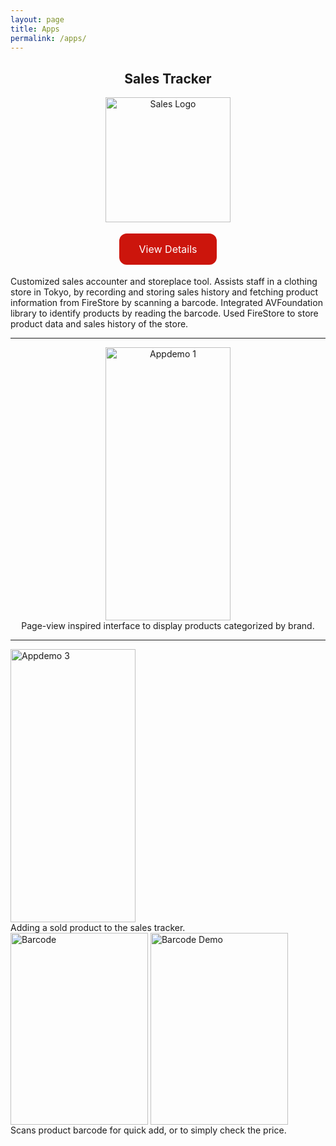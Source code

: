 ```yaml
---
layout: page
title: Apps
permalink: /apps/
---
```


<h2 align="center">Sales Tracker</h2>

<p align="center">
<a href="https://mikio1998.github.io/"> <!-- put app landing page here-->
<img src="{{ site.baseurl }}/images/mikionakataface.jpg" alt="Sales Logo" width="200" height="200"/>
</a>
</p>

<p align="center">
<a href="https://mikio1998.github.io/" class="button">View Details</a> <!-- and here -->
</p>

Customized sales accounter and storeplace tool. 
Assists staff in a clothing store in Tokyo, by recording and storing sales history and fetching product information from FireStore by scanning a barcode.
Integrated AVFoundation library to identify products by reading the barcode.
Used FireStore to store product data and sales history of the store.

<hr>

<div align="center">
<img src="{{ site.baseurl }}/images/appdemo1.gif" alt="Appdemo 1" width="200" height="437" align="center"/>
<br>
Page-view inspired interface to display products categorized by brand. 
</div>

<hr>

<div>
<img src="{{ site.baseurl }}/images/appdemo3.gif" alt="Appdemo 3" width="200" height="437" align="center"/>
<br>
Adding a sold product to the sales tracker.
</div>

<div>
<img src="{{ site.baseurl }}/images/barcode.jpg" alt="Barcode" width="220" height="307" align="center"/>
<img src="{{ site.baseurl }}/images/barcodedemo.jpg" alt="Barcode Demo" width="220" height="307" align="center"/>
<br>
Scans product barcode for quick add, or to simply check the price.
</div>






<style>
.button {
  background-color: #cc150c;
  border: none;
  color: white;
  padding: 15px 32px;
  text-align: center;
  text-decoration: none;
  display: inline-block;
  font-size: 16px;
  margin: 4px 2px;
  cursor: pointer;
  border-radius: 12px;
}
.button:hover {
  color: black;
}
</style>

